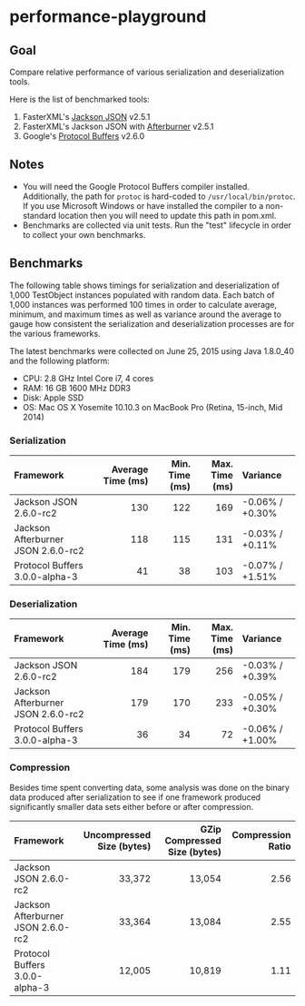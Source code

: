 performance-playground
======================

## Goal

Compare relative performance of various serialization and deserialization tools.

Here is the list of benchmarked tools:

1. FasterXML's [Jackson JSON](http://wiki.fasterxml.com/JacksonHome) v2.5.1
1. FasterXML's Jackson JSON with [Afterburner](https://github.com/FasterXML/jackson-module-afterburner) v2.5.1
2. Google's [Protocol Buffers](https://developers.google.com/protocol-buffers/) v2.6.0

## Notes

* You will need the Google Protocol Buffers compiler installed.  Additionally, the path for `protoc` is
  hard-coded to `/usr/local/bin/protoc`. If you use Microsoft Windows or have installed the compiler to
  a non-standard location then you will need to update this path in pom.xml.
* Benchmarks are collected via unit tests. Run the "test" lifecycle in order to collect your own
  benchmarks.

## Benchmarks

The following table shows timings for serialization and deserialization of 1,000
TestObject instances populated with random data.  Each batch of 1,000 instances
was performed 100 times in order to calculate average, minimum, and maximum
times as well as variance around the average to gauge how consistent the
serialization and deserialization processes are for the various frameworks.

The latest benchmarks were collected on June 25, 2015 using Java 1.8.0_40 and the following platform:

* CPU: 2.8 GHz Intel Core i7, 4 cores
* RAM: 16 GB 1600 MHz DDR3
* Disk: Apple SSD
* OS: Mac OS X Yosemite 10.10.3 on MacBook Pro (Retina, 15-inch, Mid 2014)

### Serialization

| Framework | Average Time (ms) | Min. Time (ms) | Max. Time (ms) | Variance |
| :-------- | ----------------: | -------------: | -------------: | :------- |
| Jackson JSON 2.6.0-rc2 | 130 | 122 | 169 | -0.06% / +0.30% |
| Jackson Afterburner JSON 2.6.0-rc2 | 118 | 115 | 131 | -0.03% / +0.11% |
| Protocol Buffers 3.0.0-alpha-3 | 41 | 38 | 103 | -0.07% / +1.51% |

### Deserialization

| Framework | Average Time (ms) | Min. Time (ms) | Max. Time (ms) | Variance |
| :-------- | ----------------: | -------------: | -------------: | :------- |
| Jackson JSON 2.6.0-rc2 | 184 | 179 | 256 | -0.03% / +0.39% |
| Jackson Afterburner JSON 2.6.0-rc2 | 179 | 170 | 233 | -0.05% / +0.30% |
| Protocol Buffers 3.0.0-alpha-3 | 36 | 34 | 72 | -0.06% / +1.00% |

### Compression

Besides time spent converting data, some analysis was done on the binary data
produced after serialization to see if one framework produced significantly
smaller data sets either before or after compression.

| Framework | Uncompressed Size (bytes) | GZip Compressed Size (bytes) | Compression Ratio |
| :-------- | ------------------------: | ---------------------------: | ----------------: |
| Jackson JSON 2.6.0-rc2 | 33,372 | 13,054 | 2.56 |
| Jackson Afterburner JSON 2.6.0-rc2 | 33,364 | 13,084 | 2.55 |
| Protocol Buffers 3.0.0-alpha-3 | 12,005 | 10,819 | 1.11 |
